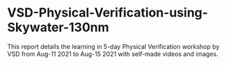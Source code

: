# VSD-Physical-Verification-using-Skywater-130nm
This report details the learning in 5-day Physical Verification workshop by VSD from Aug-11 2021 to Aug-15 2021 with self-made videos and images.
